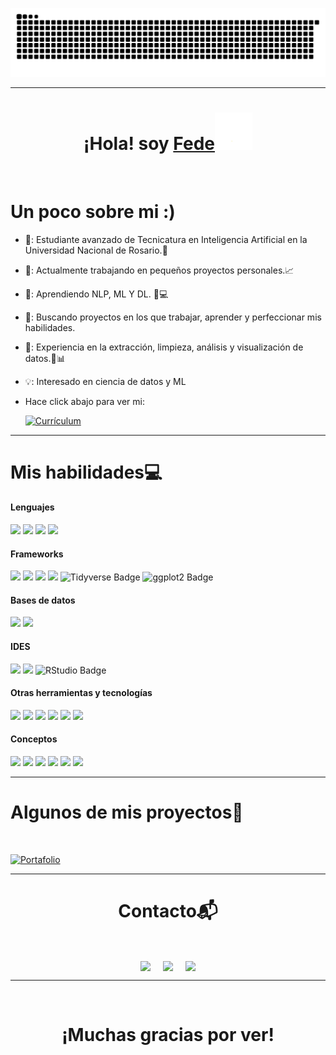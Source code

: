 <p align="center">

<p align = "center">
	<img src = "https://github.com/7oSkaaa/7oSkaaa/blob/output/github-contribution-grid-snake.svg?" alt = "Snake Game"/>
</p>


</p>
<hr>
<h1 align="center"> ¡Hola! soy <a href="https://github.com/FedeBarbarroja">Fede<a><img src="https://github.com/Kathryn-Jie/Kathryn-Jie/blob/main/wave.gif" width="60px"/></h1>
<Br>
<h1>Un poco sobre mi :)</h1>

- 🏫: Estudiante avanzado de Tecnicatura en Inteligencia Artificial en la Universidad Nacional de Rosario.🤖
- 🔭: Actualmente trabajando en pequeños proyectos personales.📈 
- 🌱: Aprendiendo NLP, ML Y DL. 🧠💻
- 🤔: Buscando proyectos en los que trabajar, aprender y perfeccionar mis habilidades.
- 💬: Experiencia en la extracción, limpieza, análisis y visualización de datos.🔎📊
- 💡: Interesado en ciencia de datos y ML
- Hace click abajo para ver mi:
  
   [![Currículum](https://img.shields.io/badge/Currículum-0078D4?style=for-the-badge&logo=readme&logoColor=white)](https://github.com/FedeBarbarroja/CV)
  
<hr>

<h1>Mis habilidades💻</h1>

<h4> Lenguajes </h4>
<span> 
  <img src="https://img.shields.io/badge/Python-14354C?style=for-the-badge&logo=python&logoColor=white">
  <img src="https://img.shields.io/badge/R-276DC3?style=for-the-badge&logo=r&logoColor=white">
  <img src="https://img.shields.io/badge/SQL-fcbf49?style=for-the-badge&logo=sqlite&logoColor=white">
  <img src="https://img.shields.io/badge/Bash-4EAA25?style=for-the-badge&logo=gnu-bash&logoColor=white">
</span>

<h4> Frameworks </h4>
<span>
  <img src="https://img.shields.io/badge/Pandas-150458?style=for-the-badge&logo=pandas&logoColor=white">
  <img src="https://img.shields.io/badge/NumPy-013243?style=for-the-badge&logo=numpy&logoColor=white">
  <img src="https://img.shields.io/badge/Matplotlib-11557C?style=for-the-badge&logo=matplotlib&logoColor=white">
  <img src="https://img.shields.io/badge/Seaborn-219ebc?style=for-the-badge&logo=seaborn&logoColor=white">
  <img src="https://img.shields.io/badge/Tidyverse-8E44AD?style=for-the-badge&logo=tidyverse&logoColor=white" alt="Tidyverse Badge" />
  <img src="https://img.shields.io/badge/ggplot2-2C3E50?style=for-the-badge&logo=ggplot2&logoColor=white" alt="ggplot2 Badge" />

</span>

<h4> Bases de datos </h4>
<span>
  <img src="https://img.shields.io/badge/SQL%20Server-CC2927?style=for-the-badge&logo=microsoftsqlserver&logoColor=white">
  <img src="https://img.shields.io/badge/MySQL-00000F?style=for-the-badge&logo=mysql&logoColor=white">
</span>

<h4> IDES </h4>
<span>
<img src="https://img.shields.io/badge/Visual_Studio_Code-0078D4?style=for-the-badge&logo=visual%20studio%20code&logoColor=white">
<img src="https://img.shields.io/badge/Jupyter-F37626?style=for-the-badge&logo=jupyter&logoColor=white">
<img src="https://img.shields.io/badge/RStudio-75AADB?style=for-the-badge&logo=rstudio&logoColor=white" alt="RStudio Badge" />

<h4> Otras herramientas y tecnologías </h4>
<span>
  <img src="https://img.shields.io/badge/Git-F05032?style=for-the-badge&logo=git&logoColor=white">
  <img src="https://img.shields.io/badge/Power%20BI-F2C811?style=for-the-badge&logo=powerbi&logoColor=black">
  <img src="https://img.shields.io/badge/Microsoft_Office-008000?style=for-the-badge&logo=microsoftoffice&logoColor=white">
  <img src="https://img.shields.io/badge/Linux-FCC624?style=for-the-badge&logo=linux&logoColor=black">
  <img src="https://img.shields.io/badge/Docker-2496ED?style=for-the-badge&logo=docker&logoColor=white">
  <img src="https://img.shields.io/badge/Visual%20Studio-5C2D91?style=for-the-badge&logo=visualstudio&logoColor=white">
  
</span>

<h4> Conceptos </h4>
<span>
  <img src="https://img.shields.io/badge/Análisis_de_Datos-4CAF50?style=for-the-badge&logo=data%20analysis&logoColor=white">
  <img src="https://img.shields.io/badge/Limpieza_de_Datos-FF5722?style=for-the-badge&logo=cleaning&logoColor=white">
  <img src="https://img.shields.io/badge/Machine_Learning-2196F3?style=for-the-badge&logo=machinelearning&logoColor=white">
  <img src="https://img.shields.io/badge/Modelado_Estadístico-9C27B0?style=for-the-badge&logo=statistics&logoColor=white">
  <img src="https://img.shields.io/badge/Exploración_de_Datos-FFC107?style=for-the-badge&logo=dataexploration&logoColor=white">
  <img src="https://img.shields.io/badge/Data%20Warehouse-003B5C?style=for-the-badge&logo=databricks&logoColor=white">
  
</span>

<hr>

<h1>Algunos de mis proyectos🎨</h1>

<Br>

[![Portafolio](https://github-readme-stats.vercel.app/api/pin/?username=FedeBarbarroja&repo=Portafolio&show_owner=true)](https://github.com/FedeBarbarroja/Portafolio)


<hr>

<h1 align="center">Contacto📬</h1>
<Br>
<p align="center">
<a href="https://www.linkedin.com/in/fedebarbarroja/" target="blank"><img align="center" src="https://img.shields.io/badge/Linkedin-0077B5?style=for-the-badge&logo=linkedin&logoColor=white" /></a> &nbsp;&nbsp;&nbsp;  <a href="mailto:federicobarbarroja05@gmail.com" target="_blank"><img align="center" src="https://img.shields.io/badge/Gmail-D14836?style=for-the-badge&logo=gmail&logoColor=white" /></a>    &nbsp;&nbsp;&nbsp;       <a href="https://github.com/FedeBarbarroja" target="blank"><img align="center" src="https://img.shields.io/badge/Github-100000?style=for-the-badge&logo=github&logoColor=white" /></a>
</p>
  
<hr>

<Br>

<h1 align="center">¡Muchas gracias por ver! </h1>

<Br>
